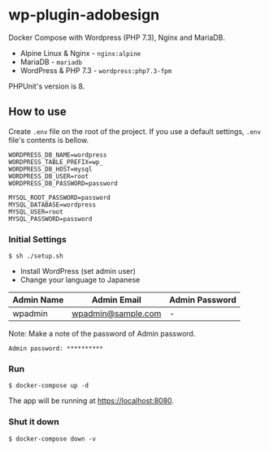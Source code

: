 # wp-plugin-adobesign

Docker Compose with Wordpress (PHP 7.3), Nginx and MariaDB.

- Alpine Linux & Nginx - `nginx:alpine`
- MariaDB - `mariadb`
- WordPress & PHP 7.3 - `wordpress:php7.3-fpm`

PHPUnit's version is 8.

## How to use

Create `.env` file on the root of the project. If you use a default settings, `.env` file's contents is bellow.

```.env
WORDPRESS_DB_NAME=wordpress
WORDPRESS_TABLE_PREFIX=wp_
WORDPRESS_DB_HOST=mysql
WORDPRESS_DB_USER=root
WORDPRESS_DB_PASSWORD=password

MYSQL_ROOT_PASSWORD=password
MYSQL_DATABASE=wordpress
MYSQL_USER=root
MYSQL_PASSWORD=password
```

### Initial Settings

`$ sh ./setup.sh`

- Install WordPress (set admin user)
- Change your language to Japanese

| Admin Name | Admin Email        | Admin Password |
| ---------- | ------------------ | -------------- |
| wpadmin    | wpadmin@sample.com | -              |

Note: Make a note of the password of Admin password.

`Admin password: **********`

### Run

`$ docker-compose up -d`

The app will be running at [https://localhost:8080](https://localhost:8080).

### Shut it down

`$ docker-compose down -v`
